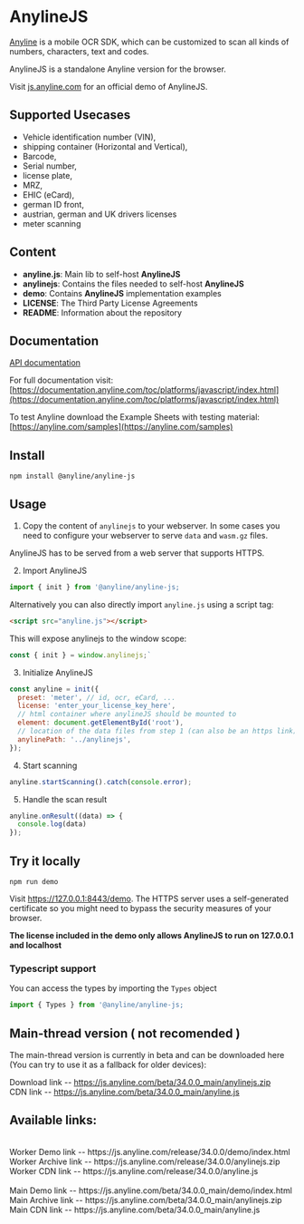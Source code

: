 # AnylineJS

[Anyline](https://www.anyline.com) is a mobile OCR SDK, which can be customized to scan all kinds of numbers, characters, text and codes.

AnylineJS is a standalone Anyline version for the browser.

Visit [js.anyline.com](https://js.anyline.com) for an official demo of AnylineJS.

## Supported Usecases

- Vehicle identification number (VIN),
- shipping container (Horizontal and Vertical),
- Barcode,
- Serial number,
- license plate,
- MRZ,
- EHIC (eCard),
- german ID front,
- austrian, german and UK drivers licenses
- meter scanning

## Content

- **anyline.js**: Main lib to self-host **AnylineJS**
- **anylinejs**: Contains the files needed to self-host **AnylineJS**
- **demo**: Contains **AnylineJS** implementation examples
- **LICENSE**: The Third Party License Agreements
- **README**: Information about the repository

## Documentation

[API documentation](https://js.anyline.com/release/34.0.0/docs/index.html)

For full documentation visit: [https://documentation.anyline.com/toc/platforms/javascript/index.html](https://documentation.anyline.com/toc/platforms/javascript/index.html)

To test Anyline download the Example Sheets with testing material: [https://anyline.com/samples](https://anyline.com/samples)

## Install

`npm install @anyline/anyline-js`

## Usage

1. Copy the content of `anylinejs` to your webserver. In some cases you need to configure your webserver to serve `data` and `wasm.gz` files.

AnylineJS has to be served from a web server that supports HTTPS.

2. Import AnylineJS

```JavaScript
import { init } from '@anyline/anyline-js;
```

Alternatively you can also directly import `anyline.js` using a script tag:

```HTML
<script src="anyline.js"></script>
```

This will expose anylinejs to the window scope:

```JavaScript
const { init } = window.anylinejs;`
```

3. Initialize AnylineJS

```JavaScript
const anyline = init({
  preset: 'meter', // id, ocr, eCard, ...
  license: 'enter_your_license_key_here',
  // html container where anylineJS should be mounted to
  element: document.getElementById('root'),
  // location of the data files from step 1 (can also be an https link)
  anylinePath: '../anylinejs',
});
```

4. Start scanning

```JavaScript
anyline.startScanning().catch(console.error);
```

5. Handle the scan result

```JavaScript
anyline.onResult((data) => {
  console.log(data)
});
```

## Try it locally

`npm run demo`

Visit https://127.0.0.1:8443/demo. The HTTPS server uses a self-generated certificate so you might need to bypass the security measures of your browser.

**The license included in the demo only allows AnylineJS to run on 127.0.0.1 and localhost**

### Typescript support

You can access the types by importing the `Types` object

```JavaScript
import { Types } from '@anyline/anyline-js;
```

## Main-thread version ( not recomended )

The main-thread version is currently in beta and can be downloaded here (You can try to use it as a fallback for older devices):

Download link -- https://js.anyline.com/beta/34.0.0_main/anylinejs.zip<br>
CDN link -- https://js.anyline.com/beta/34.0.0_main/anyline.js

## Available links:

<br>
Worker Demo link -- https://js.anyline.com/release/34.0.0/demo/index.html<br>
Worker Archive link -- https://js.anyline.com/release/34.0.0/anylinejs.zip<br>
Worker CDN link -- https://js.anyline.com/release/34.0.0/anyline.js<br>
<br>
Main Demo link -- https://js.anyline.com/beta/34.0.0_main/demo/index.html<br>
Main Archive link -- https://js.anyline.com/beta/34.0.0_main/anylinejs.zip<br>
Main CDN link -- https://js.anyline.com/beta/34.0.0_main/anyline.js<br>
